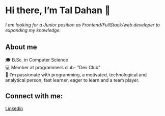 # Hi there, I’m Tal Dahan 👋 
###### I am looking for a Junior position as Frontend/FullStack/web developer to expanding my knowledge.

 ## About me 
 🎓 B.Sc. in Computer Science 
 <br>
 💻 Member at programmers club- "Dev Club"
 <br>
 💞️ I'm passionate with programming, a motivated, technological and analytical person, fast learner, eager to learn and a team player. 

 ## Connect with me: 
  [Linkedin](https://www.linkedin.com/in/tal-dahan-8b40aa1b0/) 
